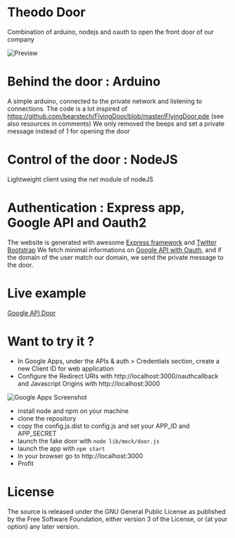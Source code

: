 Theodo Door
===========

Combination of arduino, nodejs and oauth to open the front door of our company

![Preview](https://raw.github.com/matthieuauger/gh-pages/master/pictures/door.png)

Behind the door : Arduino
=========================

A simple arduino, connected to the private network and listening to connections. 
The code is a lot inspired of https://github.com/bearstech/FlyingDoor/blob/master/FlyingDoor.pde (see also resources in comments)
We only removed the beeps and set a private message instead of 1 for opening the door

Control of the door : NodeJS
============================

Lightweight client using the *net* module of nodeJS

Authentication : Express app, Google API and Oauth2
===================================================

The website is generated with awesome [Express framework](http://expressjs.com/) and [Twitter Bootstrap](http://getbootstrap.com/)
We fetch minimal informations on [Google API with Oauth](https://github.com/google/google-api-nodejs-client/), 
and if the domain of the user match our domain, we send the private message to the door.

Live example
============

[Google API Door](http://matthieua.cloud.theo.do)

Want to try it ?
================

- In Google Apps, under the APIs & auth > Credentials section, create a new Client ID for web application
- Configure the Redirect URIs with http://localhost:3000/oauthcallback and Javascript Origins with http://localhost:3000

![Google Apps Screenshot](https://raw.github.com/matthieuauger/gh-pages/master/pictures/google-api.png)

- install node and npm on your machine
- clone the repository
- copy the config.js.dist to config.js and set your APP_ID and APP_SECRET
- launch the fake door with `node lib/mock/door.js`
- launch the app with `npm start`
- In your browser go to http://localhost:3000
- Profit

License
=======

The source is released under the GNU General Public License as published by the Free Software Foundation, either version 3 of the License, or (at your option) any later version.
    